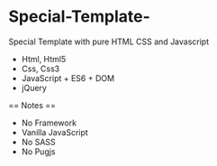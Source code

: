 # Special-Template-
Special Template with pure HTML CSS and Javascript
- Html, Html5
- Css, Css3
- JavaScript + ES6 + DOM
- jQuery

== Notes ==

- No Framework 
- Vanilla JavaScript
- No SASS 
- No Pugjs